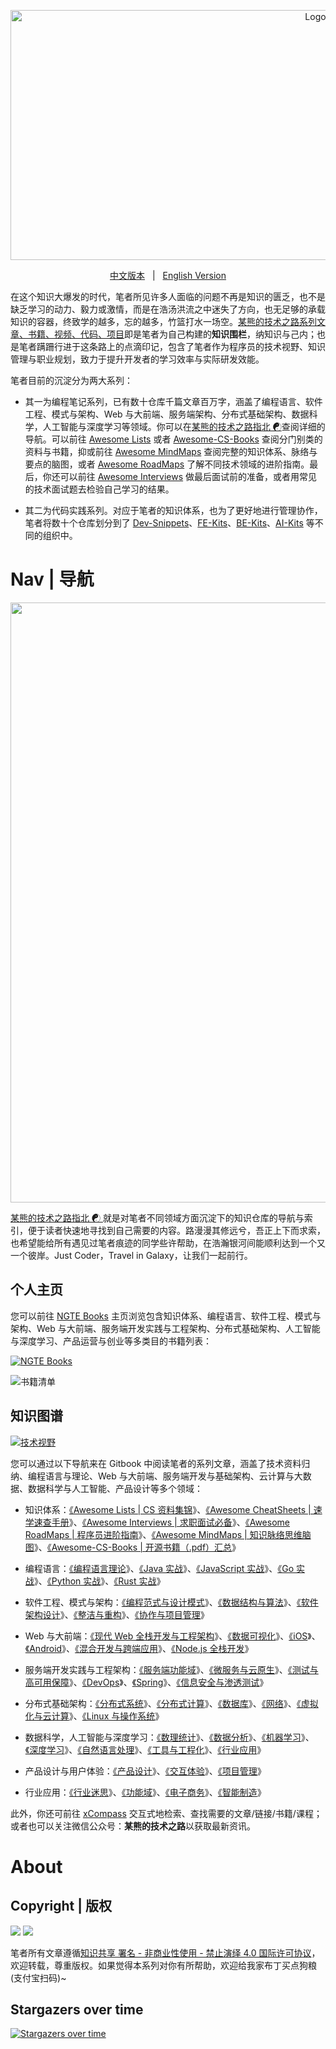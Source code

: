 <p align="center">
  <a href="https://github.com/wx-chevalier/Developer-Zero-To-Mastery">
    <img src="https://assets.ng-tech.icu/item/header.svg" alt="Logo" style="width: 100vw;height: 400px" />
  </a>

  <p align="center">
    <a href="./README.md">中文版本</a>
    <span style="margin:0 8px;">|</span>
    <a href="./README-en.md">English Version</a>
  </p>
</p>

在这个知识大爆发的时代，笔者所见许多人面临的问题不再是知识的匮乏，也不是缺乏学习的动力、毅力或激情，而是在浩汤洪流之中迷失了方向，也无足够的承载知识的容器，终致学的越多，忘的越多，竹篮打水一场空。[某熊的技术之路系列文章、书籍、视频、代码、项目](https://github.com/wx-chevalier)即是笔者为自己构建的**知识围栏**，纳知识与己内；也是笔者蹒跚行进于这条路上的点滴印记，包含了笔者作为程序员的技术视野、知识管理与职业规划，致力于提升开发者的学习效率与实际研发效能。

笔者目前的沉淀分为两大系列：

- 其一为编程笔记系列，已有数十仓库千篇文章百万字，涵盖了编程语言、软件工程、模式与架构、Web 与大前端、服务端架构、分布式基础架构、数据科学，人工智能与深度学习等领域。你可以在[某熊的技术之路指北 ☯](https://github.com/wx-chevalier/Developer-Zero-To-Mastery)查阅详细的导航。可以前往 [Awesome Lists](https://ngte-al.gitbook.io/i/) 或者 [Awesome-CS-Books](https://github.com/wx-chevalier/Awesome-CS-Books) 查阅分门别类的资料与书籍，抑或前往 [Awesome MindMaps](https://github.com/wx-chevalier/Awesome-MindMaps) 查阅完整的知识体系、脉络与要点的脑图，或者 [Awesome RoadMaps](https://github.com/wx-chevalier/Awesome-RoadMaps) 了解不同技术领域的进阶指南。最后，你还可以前往 [Awesome Interviews](https://github.com/wx-chevalier/Awesome-Interviews) 做最后面试前的准备，或者用常见的技术面试题去检验自己学习的结果。

- 其二为代码实践系列。对应于笔者的知识体系，也为了更好地进行管理协作，笔者将数十个仓库划分到了 [Dev-Snippets](https://github.com/Dev-Snippets)、[FE-Kits](https://github.com/FE-Kits)、[BE-Kits](https://github.com/BE-Kits)、[AI-Kits](https://github.com/AI-Kits) 等不同的组织中。

# Nav | 导航

<img src="https://i.postimg.cc/NGX6X6GP/image.png" style="width:100vw">

[某熊的技术之路指北 ☯ ](https://github.com/wx-chevalier/Developer-Zero-To-Mastery)就是对笔者不同领域方面沉淀下的知识仓库的导航与索引，便于读者快速地寻找到自己需要的内容。路漫漫其修远兮，吾正上下而求索，也希望能给所有遇见过笔者痕迹的同学些许帮助，在浩瀚银河间能顺利达到一个又一个彼岸。Just Coder，Travel in Galaxy，让我们一起前行。

## 个人主页

您可以前往 [NGTE Books](https://ng-tech.icu/books-gallery/) 主页浏览包含知识体系、编程语言、软件工程、模式与架构、Web 与大前端、服务端开发实践与工程架构、分布式基础架构、人工智能与深度学习、产品运营与创业等多类目的书籍列表：

[![NGTE Books](https://pic.imgdb.cn/item/607a8fef8322e6675c691315.png)](https://ng-tech.icu/books-gallery/)

![书籍清单](https://pic.imgdb.cn/item/607a91f48322e6675c6e5c65.png)

## 知识图谱

[![技术视野](https://s3.ax1x.com/2021/02/21/yTSKdH.png)](https://github.com/wx-chevalier/Awesome-MindMaps)

您可以通过以下导航来在 Gitbook 中阅读笔者的系列文章，涵盖了技术资料归纳、编程语言与理论、Web 与大前端、服务端开发与基础架构、云计算与大数据、数据科学与人工智能、产品设计等多个领域：

- 知识体系：[《Awesome Lists | CS 资料集锦](https://ng-tech.icu/books/Awesome-Lists)》、[《Awesome CheatSheets | 速学速查手册](https://ng-tech.icu/books/Awesome-CheatSheets)》、[《Awesome Interviews | 求职面试必备](https://ng-tech.icu/books/Awesome-Interviews)》、[《Awesome RoadMaps | 程序员进阶指南](https://ng-tech.icu/books/Awesome-RoadMaps)》、[《Awesome MindMaps | 知识脉络思维脑图](https://ng-tech.icu/books/Awesome-MindMaps)》、[《Awesome-CS-Books | 开源书籍（.pdf）汇总](https://github.com/wx-chevalier/Awesome-CS-Books)》

- 编程语言：[《编程语言理论](https://ng-tech.icu/books/ProgrammingLanguage-Series/#/)》、[《Java 实战](https://ng-tech.icu/books/Java-Series)》、[《JavaScript 实战](https://ng-tech.icu/books/JavaScript-Series)》、[《Go 实战](https://ng-tech.icu/books/Go-Series)》、[《Python 实战](https://ng-tech.icu/books/ProgrammingLanguage-Series/#/)》、[《Rust 实战](https://ng-tech.icu/books/ProgrammingLanguage-Series/#/)》

- 软件工程、模式与架构：[《编程范式与设计模式](https://ng-tech.icu/books/DesignPattern-Series/)》、[《数据结构与算法](https://ng-tech.icu/books/AlgoDS-Series/)》、[《软件架构设计](https://ng-tech.icu/books/SoftwareArchitecture-Series/)》、[《整洁与重构](https://ng-tech.icu/books/SoftwareEngineering-Series/)》、[《协作与项目管理](https://ng-tech.icu/books/SoftwareEngineering-Series/)》

* Web 与大前端：[《现代 Web 全栈开发与工程架构](https://ng-tech.icu/books/Web-Series/)》、[《数据可视化](https://ng-tech.icu/books/Frontend-Series/)》、[《iOS](https://ng-tech.icu/books/Frontend-Series/)》、[《Android](https://ng-tech.icu/books/Frontend-Series/)》、[《混合开发与跨端应用](https://ng-tech.icu/books/Web-Series/)》、[《Node.js 全栈开发](https://ng-tech.icu/books/Node-Series/)》

* 服务端开发实践与工程架构：[《服务端功能域](https://ng-tech.icu/books/Backend-Series/#/)》、[《微服务与云原生](https://ng-tech.icu/books/MicroService-Series/#/)》、[《测试与高可用保障](https://ng-tech.icu/books/Backend-Series/#/)》、[《DevOps](https://ng-tech.icu/books/Backend-Series/#/)》、[《Spring](https://ng-tech.icu/books/Spring-Series/#/)》、[《信息安全与渗透测试](https://ng-tech.icu/books/Backend-Series/#/)》

* 分布式基础架构：[《分布式系统](https://ng-tech.icu/books/DistributedSystem-Series/#/)》、[《分布式计算](https://ng-tech.icu/books/DistributedSystem-Series/#/)》、[《数据库](https://github.com/wx-chevalier/Database-Series)》、[《网络](https://ng-tech.icu/books/DistributedSystem-Series/#/)》、[《虚拟化与云计算](https://github.com/wx-chevalier/Cloud-Series)》、[《Linux 与操作系统](https://github.com/wx-chevalier/Linux-Series)》

* 数据科学，人工智能与深度学习：[《数理统计](https://ng-tech.icu/books/Mathematics-Series/#/)》、[《数据分析](https://ng-tech.icu/books/AI-Series/#/)》、[《机器学习](https://ng-tech.icu/books/AI-Series/#/)》、[《深度学习](https://ng-tech.icu/books/AI-Series/#/)》、[《自然语言处理](https://ng-tech.icu/books/AI-Series/#/)》、[《工具与工程化](https://ng-tech.icu/books/AI-Series/#/)》、[《行业应用](https://ng-tech.icu/books/AI-Series/#/)》

* 产品设计与用户体验：[《产品设计](https://ng-tech.icu/books/Product-Series/#/)》、[《交互体验](https://ng-tech.icu/books/Product-Series/#/)》、[《项目管理](https://ng-tech.icu/books/Product-Series/#/)》

* 行业应用：[《行业迷思](https://github.com/wx-chevalier/Business-Series)》、[《功能域](https://github.com/wx-chevalier/Business-Series)》、[《电子商务](https://github.com/wx-chevalier/Business-Series)》、[《智能制造](https://github.com/wx-chevalier/Business-Series)》

此外，你还可前往 [xCompass](https://ng-tech.icu/books/) 交互式地检索、查找需要的文章/链接/书籍/课程；或者也可以关注微信公众号：**某熊的技术之路**以获取最新资讯。

# About

## Copyright | 版权

![](https://parg.co/bDY) ![](https://parg.co/bDm)

笔者所有文章遵循[知识共享 署名 - 非商业性使用 - 禁止演绎 4.0 国际许可协议](https://creativecommons.org/licenses/by-nc-nd/4.0/deed.zh)，欢迎转载，尊重版权。如果觉得本系列对你有所帮助，欢迎给我家布丁买点狗粮(支付宝扫码)~

## Stargazers over time

[![Stargazers over time](https://starchart.cc/wx-chevalier/Developer-Zero-To-Mastery.svg)](https://starchart.cc/wx-chevalier/Developer-Zero-To-Mastery)
